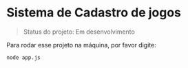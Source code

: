 <h1>Sistema de Cadastro de jogos</h1>

>Status do projeto: Em desenvolvimento

Para rodar esse projeto na máquina, por favor digite:

```
node app.js
```
